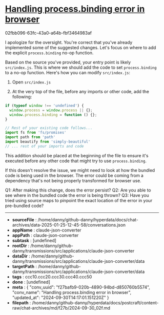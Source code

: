 # [Handling process.binding error in browser](https://claude.ai/chat/f27bafb9-020b-4890-94bd-d850760b5574)

02fbb096-63fc-43a0-a64b-fbf3464983af

 I apologize for the oversight. You're correct that you've already implemented some of the suggested changes. Let's focus on where to add the explicit `process.binding` no-op function.

Based on the source you've provided, your entry point is likely `src/index.js`. This is where we should add the code to set `process.binding` to a no-op function. Here's how you can modify `src/index.js`:

1. Open `src/index.js`

2. At the very top of the file, before any imports or other code, add the following:

```javascript
if (typeof window !== 'undefined') {
  window.process = window.process || {};
  window.process.binding = function () {};
}

// Rest of your existing code follows...
import fs from 'fs/promises'
import path from 'path'
import beautify from 'simply-beautiful'
// ... rest of your imports and code
```

This addition should be placed at the beginning of the file to ensure it's executed before any other code that might try to use `process.binding`.

If this doesn't resolve the issue, we might need to look at how the bundled code is being used in the browser. The error could be coming from a dependency that's not being properly transformed for browser use.

Q1: After making this change, does the error persist?
Q2: Are you able to see where in the bundled code the error is being thrown?
Q3: Have you tried using source maps to pinpoint the exact location of the error in your pre-bundled code?

---

* **sourceFile** : /home/danny/github-danny/hyperdata/docs/chat-archives/data-2025-01-25-12-45-58/conversations.json
* **appName** : claude-json-converter
* **appPath** : claude-json-converter
* **subtask** : [undefined]
* **rootDir** : /home/danny/github-danny/transmissions/src/applications/claude-json-converter
* **dataDir** : /home/danny/github-danny/transmissions/src/applications/claude-json-converter/data
* **targetPath** : /home/danny/github-danny/transmissions/src/applications/claude-json-converter/data
* **tags** : ccc10.ccc20.ccc30.ccc40.ccc50
* **done** : [undefined]
* **meta** : {
  "conv_uuid": "f27bafb9-020b-4890-94bd-d850760b5574",
  "conv_name": "Handling process.binding error in browser",
  "updated_at": "2024-09-30T14:17:01.151220Z"
}
* **filepath** : /home/danny/github-danny/hyperdata/docs/postcraft/content-raw/chat-archives/md/f27b/2024-09-30_02f.md